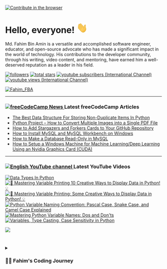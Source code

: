 [![Contribute in the browser](https://gitpod.io/button/open-in-gitpod.svg)](https://gitpod.io/#https://github.com/FahimFBA/FahimFBA)

# Hello, everyone! <img src="./img/wave.gif" width="35px" height= "35px">

Md. Fahim Bin Amin is a versatile and accomplished software engineer, educator, and open-source advocate who has made a significant impact in the world of technology. His contributions to the developer community, through his writing, video content, and mentoring, have earned him a well-deserved reputation as a leader in his field.


   <p align="left">
         <a href="https://github.com/FahimFBA?tab=followers">
         <img alt="followers" title="Follow me on Github" src="https://custom-icon-badges.demolab.com/github/followers/FahimFBA?color=236ad3&labelColor=1155ba&style=for-the-badge&logo=person-add&label=Follow&logoColor=white"/></a>
      <a href="https://github.com/FahimFBA?tab=repositories&sort=stargazers">
         <img alt="total stars" title="Total stars on GitHub" src="https://custom-icon-badges.demolab.com/github/stars/FahimFBA?color=55960c&style=for-the-badge&labelColor=488207&logo=star"/></a>
      <a href="https://www.youtube.com/@FahimAmin?sub_confirmation=1">
         <img alt="youtube subscribers (International Channel)" title="Subscribe to my YouTube channel" src="https://custom-icon-badges.demolab.com/youtube/channel/subscribers/UCG97GCUifMS2Vm28tgXQi0Q?color=%23E05D44&label=SUBSCRIBE&logo=video&logoColor=white&style=for-the-badge&labelColor=CE4630"/></a> 
      <a href="https://www.youtube.com/@FahimAmin">
         <img alt="youtube views (International Channel)" title="YouTube views" src="https://custom-icon-badges.demolab.com/youtube/channel/views/UCG97GCUifMS2Vm28tgXQi0Q?color=%23E1AD0E&logo=eye&logoColor=white&style=for-the-badge&labelColor=C79600"/></a> 
   </p>

<p align="left"> <a href="https://twitter.com/intent/follow?screen_name=Fahim_FBA" target="blank"><img src="https://img.shields.io/twitter/follow/:Fahim_FBA" height="36" alt="Fahim_FBA"/></a></p>

---
### <a href="https://www.freecodecamp.org/news/author/fahimbinamin/"><img src="https://github.com/selenium-cucumber/selenium-cucumber-java/assets/64195132/1554283d-c054-47ef-bbf0-d31bf367dba7" title="freeCodeCamp Article" alt="freeCodeCamp News" width="35"/> </a>Latest freeCodeCamp Articles
* [The Best Data Structure For Storing Non-Duplicate Items In Python](https://www.freecodecamp.org/news/the-best-data-structure-for-storing-non-duplicate-items-in-python/)
* [Python Project – How to Convert Multiple Images into a Single PDF File](https://www.freecodecamp.org/news/convert-multiple-images-into-a-single-pdf-file-with-python/)
* [How to Add Stargazers and Forkers Cards to Your GitHub Repository](https://www.freecodecamp.org/news/how-to-add-stargzers-and-forkers-to-your-github-repository/)
* [How to Install MySQL and MySQL Workbench on Windows](https://www.freecodecamp.org/news/how-to-install-mysql-workbench-on-windows/)
* [How to Make a Database Read-Only in MySQL](https://www.freecodecamp.org/news/how-to-make-a-database-read-only-in-mysql/)
* [How to Setup a Windows Machine for Machine Learning/Deep Learning Using an Nvidia Graphics Card (CUDA)](https://www.freecodecamp.org/news/how-to-setup-windows-machine-for-ml-dl-using-nvidia-graphics-card-cuda/)
---

### <a href="https://www.youtube.com/@FahimAmin?sub_confirmation=1"><img src="https://cdn.worldvectorlogo.com/logos/youtube-icon.svg" title="English YouTube channel" alt="English YouTube channel" width="30"/> </a>Latest YouTube Videos

<!-- BEGIN YOUTUBE-CARDS -->
[![Data Types In Python](https://ytcards.demolab.com/?id=XBDx1_jy1hQ&title=Data+Types+In+Python&lang=en&timestamp=1699434427&background_color=%230d1117&title_color=%23ffffff&stats_color=%23dedede&max_title_lines=1&width=250&border_radius=5&duration=566 "Data Types In Python")](https://www.youtube.com/watch?v=XBDx1_jy1hQ)
[![🚀 Mastering Variable Printing 10 Creative Ways to Display Data in Python! 💡](https://ytcards.demolab.com/?id=zwR15WvZ3nQ&title=%F0%9F%9A%80+Mastering+Variable+Printing+10+Creative+Ways+to+Display+Data+in+Python%21+%F0%9F%92%A1&lang=en&timestamp=1699173571&background_color=%230d1117&title_color=%23ffffff&stats_color=%23dedede&max_title_lines=1&width=250&border_radius=5&duration=2011 "🚀 Mastering Variable Printing 10 Creative Ways to Display Data in Python! 💡")](https://www.youtube.com/watch?v=zwR15WvZ3nQ)
[![🚀 Mastering Variable Printing: Some Creative Ways to Display Data in Python! 💡](https://ytcards.demolab.com/?id=sjRdYlBEa1w&title=%F0%9F%9A%80+Mastering+Variable+Printing%3A+Some+Creative+Ways+to+Display+Data+in+Python%21+%F0%9F%92%A1&lang=en&timestamp=1698820669&background_color=%230d1117&title_color=%23ffffff&stats_color=%23dedede&max_title_lines=1&width=250&border_radius=5&duration=790 "🚀 Mastering Variable Printing: Some Creative Ways to Display Data in Python! 💡")](https://www.youtube.com/watch?v=sjRdYlBEa1w)
[![Python Variable Naming Convention: Pascal Case, Snake Case, and Camel Case Explained](https://ytcards.demolab.com/?id=bHQ3w4tNaSI&title=Python+Variable+Naming+Convention%3A+Pascal+Case%2C+Snake+Case%2C+and+Camel+Case+Explained&lang=en&timestamp=1698726387&background_color=%230d1117&title_color=%23ffffff&stats_color=%23dedede&max_title_lines=1&width=250&border_radius=5&duration=331 "Python Variable Naming Convention: Pascal Case, Snake Case, and Camel Case Explained")](https://www.youtube.com/watch?v=bHQ3w4tNaSI)
[![Mastering Python Variable Names: Dos and Don'ts](https://ytcards.demolab.com/?id=VC8iYb07ft0&title=Mastering+Python+Variable+Names%3A+Dos+and+Don%27ts&lang=en&timestamp=1698422424&background_color=%230d1117&title_color=%23ffffff&stats_color=%23dedede&max_title_lines=1&width=250&border_radius=5&duration=401 "Mastering Python Variable Names: Dos and Don'ts")](https://www.youtube.com/watch?v=VC8iYb07ft0)
[![Variables, Type Casting, Case Sensitivity in Python](https://ytcards.demolab.com/?id=d8RjIteBqYs&title=Variables%2C+Type+Casting%2C+Case+Sensitivity+in+Python&lang=en&timestamp=1698030580&background_color=%230d1117&title_color=%23ffffff&stats_color=%23dedede&max_title_lines=1&width=250&border_radius=5&duration=608 "Variables, Type Casting, Case Sensitivity in Python")](https://www.youtube.com/watch?v=d8RjIteBqYs)
<!-- END YOUTUBE-CARDS -->

[<img src="https://custom-icon-badges.demolab.com/badge/-Subscribe%20For%20More-red?style=for-the-badge&logo=video&logoColor=white"/>](https://www.youtube.com/@FahimAmin?sub_confirmation=1)

#

<details>
 <summary><h3>👨‍💻 Fahim's Coding Journey</h3></summary>

It's **Md. Fahim Bin Amin**, author [@freeCodeCamp](https://www.freecodecamp.org/news/author/fahimbinamin/), open-source contributor. I am also a contributor to [Microsoft](https://www.microsoft.com/en-us/) Research Investigation to OSS. Currently, I am working actively on the official [freeCodeCamp](https://www.freecodecamp.org/) Bengali team as a volunteer {🎉 I am the 3rd Bangladeshi and the first and the only student from my university, [United International University](https://www.uiu.ac.bd/), who got this opportunity to work with the official team of freeCodeCamp 😋}.

Basically, I like to work with Python, Java, C, C++, Markdown and so on. You can check my **blog site** [here](https://blog.fahimbinamin.com/).

I like to teach others about programming and technical stuff. I have [a Brand YouTube channel](https://www.youtube.com/@FahimAmin) where I teach programming and technical stuff regularly.

I also write articles frequently on various well-known platforms. Among those, [freeCodeCamp English](https://www.freecodecamp.org/news/author/fahimbinamin/), [freeCodeCamp Bengali](https://www.freecodecamp.org/bengali/news/author/fahimbinamin/), [Dev.to](https://dev.to/fahimfba) and [Hashnode](https://hashnode.com/@FahimFBA) are my most favourite platforms. 😊

[website]: https://fahimbinamin.com/
[youtube]: https://www.youtube.com/@FahimAmin

</summary>
</details>
